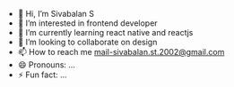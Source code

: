 - 👋 Hi, I’m Sivabalan S
- 👀 I’m interested in frontend developer 
- 🌱 I’m currently learning react native and reactjs
- 💞️ I’m looking to collaborate on design
- 📫 How to reach me mail-sivabalan.st.2002@gmail.com
- 😄 Pronouns: ...
- ⚡ Fun fact: ...

<!---
lermisiva/lermisiva is a ✨ special ✨ repository because its `README.md` (this file) appears on your GitHub profile.
You can click the Preview link to take a look at your changes.
--->
